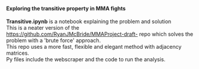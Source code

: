 #### Exploring the transitive property in MMA fights 
**Transitive.ipynb** is a notebook explaining the problem and solution
\
This is a neater version of the https://github.com/RyanJMcBride/MMAProject-draft- repo which solves the problem with a 'brute force' approach.
\
This repo uses a more fast, flexible and elegant method with adjacency matrices.
\
Py files include the webscraper and the code to run the analysis.

